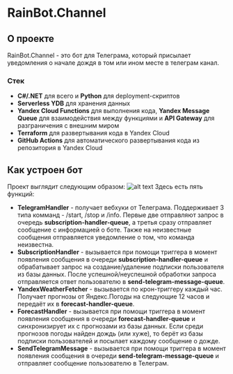 # RainBot.Channel

## О проекте

RainBot.Channel - это бот для Телеграма, который присылает уведомления о начале дождя в том или ином месте в телеграм канал.

### Стек

- **C#/.NET** для всего и **Python** для deployment-скриптов
- **Serverless YDB** для хранения данных
- **Yandex Cloud Functions** для выполнения кода, **Yandex Message Queue** для взаимодействия между функциями и **API Gateway** для разграничения с внешним миром
- **Terraform** для развертывания кода в Yandex Cloud
- **GitHub Actions** для автоматического развертывания кода из репозитория в Yandex Cloud

## Как устроен бот

Проект выглядит следующим образом:
![alt text](./docs/assets/bot-architecture.png)
Здесь есть пять функций:

- **TelegramHandler** - получает вебхуки от Телеграма. Поддерживает 3 типа комманд - /start, /stop и /info. Первые две отправляют запрос в очередь **subscription-handler-queue**, а третья сразу отправляет сообщение с информацией о боте. Также на неизвестные сообщения отправляется уведомление о том, что команда неизвестна.
- **SubscriptionHandler** - вызывается при помощи триггера в момент появления сообщения в очереди **subscription-handler-queue** и обрабатывает запрос на создание/удаление подписки пользователя из базы данных. После успешной/неуспешной обработки запроса отправляется ответ пользователю в **send-telegram-message-queue**.
- **YandexWeatherFetcher** - вызывается по крон-триггеру каждый час. Получает прогнозы от Яндекс.Погоды на следующие 12 часов и передаёт их в **forecast-handler-queue**.
- **ForecastHandler** - вызывается при помощи триггера в момент появления сообщения в очереди **forecast-handler-queue** и синхронизирует их с прогнозами из базы данных. Если среди прогнозов погоды найден дождь (или хуже), то берёт из базы подписки пользователей и посылает каждому сообщение о дожде.
- **SendTelegramMessage** - вызывается при помощи триггера в момент появления сообщения в очереди **send-telegram-message-queue** и отправляет сообщение пользователю в Телеграм.
